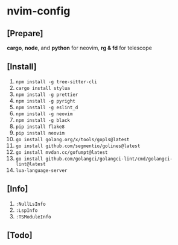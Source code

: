 # nvim-config

## [Prepare]

**cargo**, **node**, and **python** for neovim, **rg & fd** for telescope

## [Install]

1. `npm install -g tree-sitter-cli`
2. `cargo install stylua`
3. `npm install -g prettier`
4. `npm install -g pyright`
5. `npm install -g eslint_d`
6. `npm install -g neovim`
7. `npm install -g black`
8. `pip install flake8`
9. `pip install neovim`
10. `go install golang.org/x/tools/gopls@latest`
11. `go install github.com/segmentio/golines@latest`
12. `go install mvdan.cc/gofumpt@latest`
13. `go install github.com/golangci/golangci-lint/cmd/golangci-lint@latest`
14. `lua-language-server`

## [Info]

1. `:NullLsInfo`
2. `:LspInfo`
3. `:TSModuleInfo`

## [Todo]
